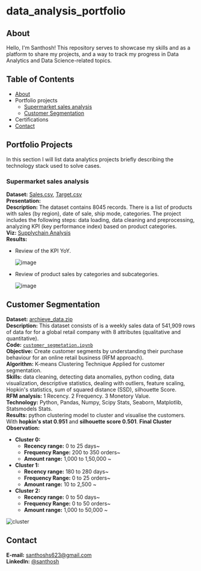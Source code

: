 # data_analysis_portfolio
## About
Hello, I'm Santhosh! This repository serves to showcase my skills and as a platform to share my projects, and a way to track my progress in Data Analytics and Data Science-related topics.
## Table of Contents
- [About](#about)
- Portfolio projects
    + [Supermarket sales analysis](#supermarket-sales-analysis)
    + [Customer Segmentation](#customer-segmentation)
- Certifications
- [Contact](contact)
## Portfolio Projects
In this section I will list data analytics projects briefly describing the technology stack used to solve cases.

### Supermarket sales analysis
**Dataset:** 
[Sales.csv](https://github.com/Santhoshs623/data_analysis_portfolio/blob/main/data/Tableau%20project%201/ListOfOrders%2BOrderBreakdown_ListOfOrders.csv), [Target.csv](https://github.com/Santhoshs623/data_analysis_portfolio/blob/main/data/Tableau%20project%201/SalesTargets%20(P1-AmazingMartEU2)_SalesTargets.csv)\
**Presentation:**\
**Description:** The dataset contains 8045 records. There is a list of products with sales (by region), date of sale, ship mode, categories. The project includes the following steps: data loading, data cleaning and preprocessing, analyzing KPI (key performance index) based on product categories.\
**Viz:** [Supplychain Analysis](https://public.tableau.com/app/profile/santhosh2711/viz/SuperStoresperformancedashboard/KPI?publish=yes)\
**Results:** 
- Review of the KPI YoY.
  
  ![image](https://github.com/Santhoshs623/data_analysis_portfolio/assets/110184887/86292a2a-6108-49f7-8239-38dfcaac9c64)
- Review of product sales by categories and subcategories.
  
    ![image](https://github.com/Santhoshs623/data_analysis_portfolio/assets/110184887/a9e5c65e-7cf6-4cde-bc90-461e1350596b)

## Customer Segmentation
**Dataset:** [archieve_data.zip](https://github.com/Santhoshs623/data_analysis_portfolio/blob/main/data/project_2/archive%20(2).zip)\
**Description:** This dataset consists of is a weekly sales data of 541,909 rows of data for for a global retail company with 8 attributes (qualitative and quantitative).\
**Code:** [`customer_segmetation.ipynb`](https://github.com/Santhoshs623/data_analysis_portfolio/blob/main/data/project_2/retailsales-kmeans.ipynb)\
**Objective:** Create customer segments by understanding their purchase behaviour for an online retail business (RFM approach).\
**Algorithm:** K-means Clustering Technique Applied for customer segmentation.\
**Skills:** data cleaning, detecting data anomalies, python coding, data visualization, descriptive statistics, dealing with outliers, feature scaling, Hopkin's statistics, sum of squared distance (SSD), silhouette Score.\
**RFM analysis:** 1 Recency. 2 Frequency. 3 Monetory Value.\
**Technology:** Python, Pandas, Numpy, Scipy Stats, Seaborn, Matplotlib, Statsmodels Stats.\
**Results:** python clustering model to cluster and visualise the customers. With **hopkin's stat 0.951** and **silhouette score 0.501**.
**Final Cluster Observation:**
- **Cluster 0:**
    + **Recency range:** 0 to 25 days~
    + **Frequency Range:** 200 to 350 orders~
    + **Amount range:** 1,000 to 1,50,000 ~
- **Cluster 1:**
    + **Recency range:** 180 to 280 days~
    + **Frequency Range:** 0 to 25 orders~
    + **Amount range:** 10 to 2,500 ~
- **Cluster 2:**
    + **Recency range:** 0 to 50 days~
    + **Frequency Range:** 0 to 50 orders~
    + **Amount range:** 1,000 to 50,000 ~


![cluster](https://github.com/Santhoshs623/data_analysis_portfolio/assets/110184887/3a21b06a-43ae-4ccd-b1f1-89ad2f347c61)

## Contact
**E-mail:** santhoshs623@gmail.com\
**LinkedIn:** [@santhosh](https://www.linkedin.com/in/santhosh-sivaprakash-94364020a/)
  



  
  

